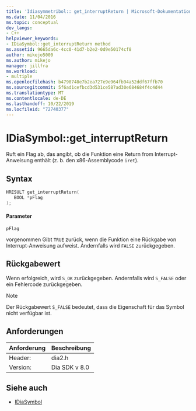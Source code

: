 ```yaml
---
title: 'Idiasymmetribol:: get_interruptReturn | Microsoft-Dokumentation'
ms.date: 11/04/2016
ms.topic: conceptual
dev_langs:
- C++
helpviewer_keywords:
- IDiaSymbol::get_interruptReturn method
ms.assetid: 9665da6c-4cc0-41d7-b2e2-0d9e50174cf8
author: mikejo5000
ms.author: mikejo
manager: jillfra
ms.workload:
- multiple
ms.openlocfilehash: b4790748e7b2ea727e9e964fb94a52ddf67ffb70
ms.sourcegitcommit: 5f6ad1cefbcd3d531ce587ad30e684684f4c4d44
ms.translationtype: MT
ms.contentlocale: de-DE
ms.lasthandoff: 10/22/2019
ms.locfileid: "72740377"
---
```

# <a name="idiasymbolget_interruptreturn"></a>IDiaSymbol::get_interruptReturn
Ruft ein Flag ab, das angibt, ob die Funktion eine Return from Interrupt-Anweisung enthält (z. b. den x86-Assemblycode `iret`).

## <a name="syntax"></a>Syntax

```C++
HRESULT get_interruptReturn(
   BOOL *pFlag
);
```

#### <a name="parameters"></a>Parameter
 `pFlag`

vorgenommen Gibt `TRUE` zurück, wenn die Funktion eine Rückgabe von Interrupt-Anweisung aufweist. Andernfalls wird `FALSE` zurückgegeben.

## <a name="return-value"></a>Rückgabewert
 Wenn erfolgreich, wird `S_OK` zurückgegeben. Andernfalls wird `S_FALSE` oder ein Fehlercode zurückgegeben.

> [!NOTE]
> Der Rückgabewert `S_FALSE` bedeutet, dass die Eigenschaft für das Symbol nicht verfügbar ist.

## <a name="requirements"></a>Anforderungen

|Anforderung|Beschreibung|
|-----------------|-----------------|
|Header:|dia2.h|
|Version:|Dia SDK v 8.0|

## <a name="see-also"></a>Siehe auch
- [IDiaSymbol](../../debugger/debug-interface-access/idiasymbol.md)
